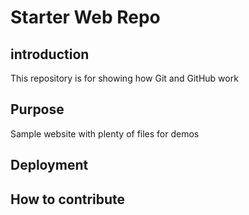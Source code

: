 # Starter Web Repo

## introduction
This repository is for showing how Git and GitHub work

## Purpose

Sample website with plenty of files for demos

## Deployment

## How to contribute

